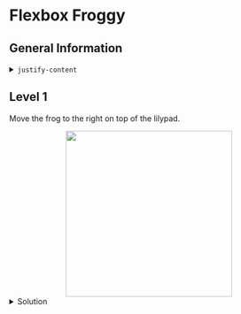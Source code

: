 # Flexbox Froggy

## General Information 

<details><summary> <code>justify-content</code></summary>

- `flex-start`: Items align to the left side of the container.
- `flex-end`: Items align to the right side of the container.
- `center`: Items align at the center of the container.
- `space-between`: Items display with equal spacing between them.
- `space-around`: Items display with equal spacing around them.

</details>

## Level 1

Move the frog to the right on top of the lilypad.

<div style="text-align:center "><img src="https://user-images.githubusercontent.com/52146855/64952375-2cab8e00-d84e-11e9-9580-d3710b97ddf9.png" width="300" height="300" /></div>



<details><summary> Solution</summary>

```css
#pond {
    display: flex;
    /* line to add */
    justify-content: flex-end;
}
```

Notes


</details>